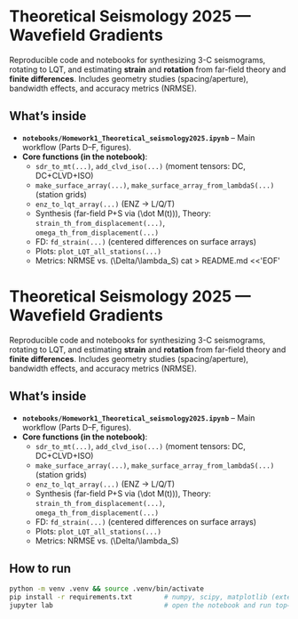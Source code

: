 # Theoretical Seismology 2025 — Wavefield Gradients

Reproducible code and notebooks for synthesizing 3-C seismograms, rotating to LQT, and estimating **strain** and **rotation** from far-field theory and **finite differences**. Includes geometry studies (spacing/aperture), bandwidth effects, and accuracy metrics (NRMSE).

## What’s inside
- **`notebooks/Homework1_Theoretical_seismology2025.ipynb`** – Main workflow (Parts D–F, figures).
- **Core functions (in the notebook)**:
  - `sdr_to_mt(...)`, `add_clvd_iso(...)` (moment tensors: DC, DC+CLVD+ISO)
  - `make_surface_array(...)`, `make_surface_array_from_lambdaS(...)` (station grids)
  - `enz_to_lqt_array(...)` (ENZ → L/Q/T)
  - Synthesis (far-field P+S via \(\dot M(t)\)), Theory: `strain_th_from_displacement(...)`, `omega_th_from_displacement(...)`
  - FD: `fd_strain(...)` (centered differences on surface arrays)
  - Plots: `plot_LQT_all_stations(...)`
  - Metrics: NRMSE vs. \(\Delta/\lambda_S\)
cat > README.md <<'EOF'
# Theoretical Seismology 2025 — Wavefield Gradients

Reproducible code and notebooks for synthesizing 3-C seismograms, rotating to LQT, and estimating **strain** and **rotation** from far-field theory and **finite differences**. Includes geometry studies (spacing/aperture), bandwidth effects, and accuracy metrics (NRMSE).

## What’s inside
- **`notebooks/Homework1_Theoretical_seismology2025.ipynb`** – Main workflow (Parts D–F, figures).
- **Core functions (in the notebook)**:
  - `sdr_to_mt(...)`, `add_clvd_iso(...)` (moment tensors: DC, DC+CLVD+ISO)
  - `make_surface_array(...)`, `make_surface_array_from_lambdaS(...)` (station grids)
  - `enz_to_lqt_array(...)` (ENZ → L/Q/T)
  - Synthesis (far-field P+S via \(\dot M(t)\)), Theory: `strain_th_from_displacement(...)`, `omega_th_from_displacement(...)`
  - FD: `fd_strain(...)` (centered differences on surface arrays)
  - Plots: `plot_LQT_all_stations(...)`
  - Metrics: NRMSE vs. \(\Delta/\lambda_S\)

## How to run
```bash
python -m venv .venv && source .venv/bin/activate
pip install -r requirements.txt        # numpy, scipy, matplotlib (extend if needed)
jupyter lab                            # open the notebook and run top→bottom

